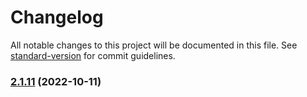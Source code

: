 # Changelog

All notable changes to this project will be documented in this file. See [standard-version](https://github.com/conventional-changelog/standard-version) for commit guidelines.

### [2.1.11](https://github.com/rabix/cwl-svg/compare/2.1.10...2.1.11) (2022-10-11)

